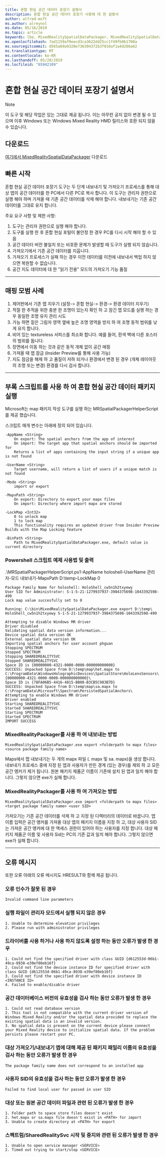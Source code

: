 ```yaml
---
title: 혼합 현실 공간 데이터 포장기 설명서
description: 혼합 현실 공간 데이터 포장기 사용에 대 한 설명서
author: alfred-msft
ms.author: alreynol
ms.date: 05/16/2019
ms.topic: article
keywords: lbe, MixedRealitySpatialDataPackager, MixedRealitySpatialDataPackager
ms.openlocfilehash: 7ad1159af9eecd3ca3622dd25cc1f49fb0b1700a
ms.sourcegitcommit: d565a69a9320e736304372b3f010af1a4d286a62
ms.translationtype: MT
ms.contentlocale: ko-KR
ms.lasthandoff: 05/20/2019
ms.locfileid: "65942109"
---
```

# <a name="mixed-reality-spatial-data-packager-documentation"></a>혼합 현실 공간 데이터 포장기 설명서

>[!NOTE]
> 이 도구 및 해당 작업은 있는 그대로 제공 됩니다. 이는 아무런 공지 없이 변경 될 수 있으며 이후 Windows 또는 Windows Mixed Reality HMD 릴리스와 호환 되지 않을 수 있습니다.

## <a name="download"></a>다운로드
 [여기에서 MixedRealitySpatialDataPackager](http://download.microsoft.com/download/A/1/2/A12B8A90-B3F7-4ED9-A4BB-D59DDCDAA125/MixedRealitySpatialDataPackager.zip) 다운로드

## <a name="quickstart"></a>빠른 시작

혼합 현실 공간 데이터 포장기 도구는 두 단계 내보내기 및 가져오기 프로세스를 통해 대상 앱의 공간 데이터를 한 PC에서 다른 PC로 복사 합니다. 이 도구는 관리자 권한으로 실행 해야 하며 가져올 때 기존 공간 데이터를 삭제 해야 합니다. 내보내기는 기존 공간 데이터를 그대로 유지 합니다.

주요 요구 사항 및 제한 사항:

1. 도구는 관리자 권한으로 실행 해야 합니다. 
2. 도구를 실행 한 후 혼합 현실 포털이 불안정 한 경우 PC를 다시 시작 해야 할 수 있음
3. 공간 데이터 버전 불일치 또는 비호환 문제가 발생할 때 도구가 실행 되지 않습니다.
4. 가져오기에서 기존 공간 데이터를 지웁니다.
5. 가져오기 프로세스가 실패 하는 경우 이전 데이터를 이전에 내보내서 백업 하지 않으면 복원할 수 없습니다.
6. 공간 지도 데이터에 대 한 "읽기 전용" 모드의 가져오기 기능 품질
***

## <a name="mapping-best-practices"></a>매핑 모범 사례

1. 제어판에서 기존 맵 지우기 (설정-> 혼합 현실-> 환경-> 환경 데이터 지우기)
2. 적절 한 추적을 위한 충분 한 조명이 있는지 확인 하 고 잠긴 맵 모드를 실행 하는 경우 동일한 조명 유지 관리 시도
3. 가능 하면 짙은 그림자 영역 옆에 높은 조명 영역을 방지 하 여 조명 동적 범위를 낮게 유지 합니다.
4. 비어 있는 textureless 서피스를 최소화 합니다. 예를 들어, 흰색 벽에 다른 포스터의 범위를 둡니다.
5. 장면에서 이동 하는 것과 같은 동적 개체 없이 공간 매핑
6. 가져올 때 맵 잠금 (Insider Preview를 통해 사용 가능)
7. 지도 잠금을 해제 하 고 품질이 저하 되거나 환경에서 변경 된 경우 (개체 레이아웃의 조명 또는 변경) 환경를 다시 검사 합니다.
***

## <a name="running-mixed-reality-spatial-data-packager-with-companion-script"></a>부록 스크립트를 사용 하 여 혼합 현실 공간 데이터 패키지 실행

Microsoft는 map 패키지 작성 도구를 실행 하는 MRSpatialPackagerHelperScript를 제공 했습니다. 


스크립트 매개 변수는 아래에 정의 되어 있습니다.

```
-AppName <String>
    On export: The spatial anchors from the app of interest
    On import: The target app that spatial anchors should be imported for
    Returns a list of apps containing the input string if a unique app is not found

-UserName <String>
    Target username, will return a list of users if a unique match is not found

-Mode <String>
    import or export

-MapxPath <String>
    On export: Directory to export your mapx files
    On import: Directory where import mapx are stored

-LockMap <Int32>
    0 to unlock map
    1 to lock map
    This functionality requires an updated driver from Insider Preview Builds with the Map Locking feature

-BinPath <String>
    Path to MixedRealitySpatialDataPackager.exe, default value is current directory
```

### <a name="powershell-script-example-usage-and-output"></a>Powershell 스크립트 예제 사용법 및 출력

.\MRSpatialPackagerHelperScript.ps1-AppName holoshell-UserName 관리자-모드 내보내기-MapxPath D:\temp\-LockMap 0
```
Package Family Name for holoshell: HoloShell_cw5n1h2txyewy
User SID for Administrator: S-1-5-21-1279937937-3984375698-1043392598-499
Lock map value succesfully set to 0

Running: C:\bin\MixedRealitySpatialDataPackager.exe export D:\temp\ HoloShell_cw5n1h2txyewy S-1-5-21-1279937937-3984375698-1043392598-499

Attempting to disable Windows MR driver
Driver disabled
Validating spatial data version information...
Device spatial data version OK
External spatial data version OK
Importing spatial anchors for user account phguan
Stopping SPECTRUM
Stopped SPECTRUM
Stopping SHAREDREALITYSVC
Stopped SHAREDREALITYSVC
Space ID is {00000000-4321-0000-0000-000000000000}
SUCCESS: Unpacked Space from D:\temp\map\het.mapx to
C:\ProgramData\WindowsHolographicDevices\SpatialStore\HoloLensSensors\{00000000-4321-0000-0000-000000000000}\
Space ID is {78FA06B5-4416-4815-BB00-B3CB5C983B7D}
SUCCESS: Unpacked Space from D:\temp\map\sa.mapx to
C:\ProgramData\Microsoft\Spectrum\PersistedSpatialAnchors\
Attempting to enable Windows MR driver
Driver enabled
Starting SHAREDREALITYSVC
Started SHAREDREALITYSVC
Starting SPECTRUM
Started SPECTRUM
IMPORT SUCCESS
```

### <a name="how-to-export-using-mixedrealitypackagerexe"></a>MixedRealityPackager를 사용 하 여 내보내는 방법
```
MixedRealitySpatialDataPackager.exe export <folderpath to mapx files> <source package family name>    
```

Maps에서 맵 내보내기는 두 개의 mapx 파일 (. mapx 및 sa. mapx)을 생성 합니다. 내보내기 프로세스 중에 지정 된 앱과 사용자가 만든 경계 (있는 경우)를 제외 하 고 모든 공간 앵커가 제거 됩니다. 원본 패키지 제품군 이름이 기존에 설치 된 앱과 일치 해야 합니다. 그렇지 않으면 exe가 실패 합니다.

### <a name="how-to-import-using-mixedrealitypackagerexe"></a>MixedRealityPackager를 사용 하 여 가져오는 방법
```
MixedRealitySpatialDataPackager.exe import <folderpath to mapx files> <target package family name> <user SID>
```
가져오기는 기존 공간 데이터를 삭제 하 고 지정 된 디렉터리의 데이터로 바꿉니다. 앱 이름 입력은 공간 앵커를 가져올 대상 앱의 패키지 이름을 지정 하 고, 대상 사용자 SID는 가져온 공간 앵커에 대 한 액세스 권한이 있어야 하는 사용자를 지정 합니다. 대상 패키지 제품군 이름 및 사용자 Sid는 PC의 기존 값과 일치 해야 합니다. 그렇지 않으면 exe가 실패 합니다.


***
## <a name="error-messages"></a>오류 메시지
또한 오류 아래의 오류 메시지도 HRESULT와 함께 제공 됩니다.

### <a name="if-there-was-an-error-invalid-arguments"></a>오류 인수가 잘못 된 경우
```
Invalid command line parameters
```

### <a name="if-the-executable-was-not-run-in-administrator-mode"></a>실행 파일이 관리자 모드에서 실행 되지 않은 경우
```
1. Unable to determine elevation privileges 
2. Please run with administrator privileges 
```

### <a name="if-there-was-an-error-enabling-or-disabling-the-driver"></a>드라이버를 사용 하거나 사용 하지 않도록 설정 하는 동안 오류가 발생 한 경우
```
1. Could not find the specified driver with class GUID {d612553d-06b1-49ca-8938-e39ef80eb16f}
2. Could not find the device instance ID for specified driver with class GUID {d612553d-06b1-49ca-8938-e39ef80eb16f}
3. Could not find the specified driver with device instance ID <INSTANCE ID>
4. Failed to enable/disable driver
```

### <a name="if-there-was-an-error-validating-the-spatial-database-version"></a>공간 데이터베이스 버전의 유효성을 검사 하는 동안 오류가 발생 한 경우
```
1. Could not read database version
2. This tool is not compatible with the current driver version of Windows Mixed Reality and/or the spatial data provided to replace the existing spatial data is an invalid version.
3. No spatial data is present on the current device please connect your Mixed Reality device to initialize spatial data. If the problem persists please restart your PC.
```

### <a name="if-there-was-an-error-validating-the-package-family-name-provided-for-target-importexport-app"></a>대상 가져오기/내보내기 앱에 대해 제공 된 패키지 패밀리 이름의 유효성을 검사 하는 동안 오류가 발생 한 경우
```
The package family name does not correspond to an installed app
```

### <a name="if-there-was-an-error-validating-the-user-sid"></a>사용자 SID의 유효성을 검사 하는 동안 오류가 발생 한 경우
```
Failed to find local user for passed in user SID
```

### <a name="if-there-was-an-error-related-to-the-destination-or-source-spatial-data-files"></a>대상 또는 원본 공간 데이터 파일과 관련 된 오류가 발생 한 경우
```
1. Folder path to space store files doesn't exist 
2. het.mapx or sa.mapx file doesn't exist in <PATH> for import
3. Unable to create directory at <PATH> for export
```

### <a name="if-there-was-an-error-related-to-starting-and-stoping-spectrumsharedrealitysvc"></a>스펙트럼/SharedRealitySvc 시작 및 중지와 관련 된 오류가 발생 한 경우
```
1. Unable to open service manager <SERVICE>
2. Timed out trying to start/stop <SERVICE>
```

